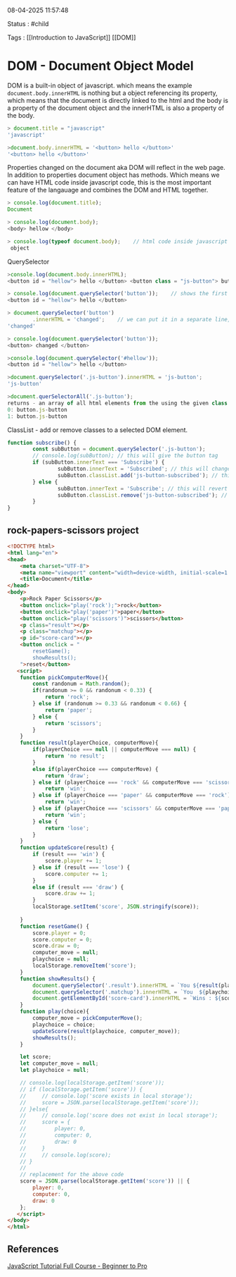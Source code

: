 08-04-2025 11:57:48

Status : #child

Tags : [[Introduction to JavaScript]] [[DOM]]

# DOM - Document Object Model 

DOM is a built-in object of javascript. which means the example `document.body.innerHTML` is nothing but a object referencing its property, which means that the document is directly linked to the html and the body is a property of the document object and the innerHTML is also a property of the body.

```javascript
> document.title = "javascript"
'javascript'

>document.body.innerHTML = '<button> hello </button>'
'<button> hello </button>'
```

Properties changed on the document aka DOM will reflect in the web page. In addition to properties document object has methods. Which means we can have HTML code inside javascript code, this is the most important feature of the langauage and combines the DOM and HTML together.

```javascript
> console.log(document.title);
Document

> console.log(document.body);
<body> hellow </body>

> console.log(typeof document.body);    // html code inside javascript is a object, so any other object this also has properties and methods eg: innerHTML
 object
```

QuerySelector

```javascript
>console.log(document.body.innerHTML);
<button id = "hellow"> hello </button> <button class = "js-button"> button2 </button>

> console.log(document.querySelector('button'));    // shows the first button
<button id = "hellow"> hello </button>     

> document.querySelector('button')
	 	.innerHTML = 'changed';    // we can put it in a separate line, make sure to indent.
'changed'

> console.log(document.querySelector('button'));
<button> changed </button>

>console.log(document.querySelector('#hellow'));
<button id = "hellow"> hello </button>  

>document.querySelector('.js-button').innerHTML = 'js-button';
'js-button'

>document.querSelectorAll('.js-button');
returns - an array of all html elements from the using the given class
0: button.js-button
1: button.js-button


```

ClassList - add or remove classes to a selected DOM element.

```javascript
function subscribe() {
		const subButton = document.querySelector('.js-button');
		// console.log(subButton); // this will give the button tag
		if (subButton.innerText === 'Subscribe') {
				subButton.innerText = 'Subscribed'; // this will change the text of the button when clicked
				subButton.classList.add('js-button-subscribed'); // this will add the class to the button when clicked
		} else {
				subButton.innerText = 'Subscribe'; // this will revert the text of the button when clicked again
				subButton.classList.remove('js-button-subscribed'); // this will remove the class from the button when clicked again
		}
}
```
## rock-papers-scissors project

```html
<!DOCTYPE html>
<html lang="en">
<head>
    <meta charset="UTF-8">
    <meta name="viewport" content="width=device-width, initial-scale=1.0">
    <title>Document</title>
</head>
<body>
    <p>Rock Paper Scissors</p>
    <button onclick="play('rock');">rock</button>
    <button onclick="play('paper')">paper</button>
    <button onclick="play('scissors')">scissors</button>
    <p class="result"></p>
    <p class="matchup"></p>
    <p id="score-card"></p>
    <button onclick = "
        resetGame();
        showResults();
    ">reset</button>
   <script>
    function pickComputerMove(){
        const randonum = Math.random();
        if(randonum >= 0 && randonum < 0.33) {
            return 'rock';
        } else if (randonum >= 0.33 && randonum < 0.66) {
            return 'paper';
        } else {
            return 'scissors';
        }
    }
    function result(playerChoice, computerMove){
        if(playerChoice === null || computerMove === null) {
            return 'no result';
        }
        else if(playerChoice === computerMove) {
            return 'draw';
        } else if (playerChoice === 'rock' && computerMove === 'scissors') {
            return 'win';
        } else if (playerChoice === 'paper' && computerMove === 'rock') {
            return 'win';
        } else if (playerChoice === 'scissors' && computerMove === 'paper') {
            return 'win';
        } else {
            return 'lose';
        }
    }
    function updateScore(result) {
        if (result === 'win') {
            score.player += 1;
        } else if (result === 'lose') {
            score.computer += 1;
        }
        else if (result === 'draw') {
            score.draw += 1;
        }
        localStorage.setItem('score', JSON.stringify(score));
         
    }
    function resetGame() {
        score.player = 0;
        score.computer = 0;
        score.draw = 0;
        computer_move = null;
        playchoice = null;
        localStorage.removeItem('score');
    }  
    function showResults() {
        document.querySelector('.result').innerHTML = `You ${result(playchoice, computer_move)}!`;
        document.querySelector('.matchup').innerHTML = `You  ${playchoice} - ${computer_move} Computer`;
        document.getElementById('score-card').innerHTML = `Wins : ${score.player} <br> Losses : ${score.computer} <br> Draws : ${score.draw}`
    }
    function play(choice){
        computer_move = pickComputerMove();
        playchoice = choice;
        updateScore(result(playchoice, computer_move));
        showResults();
    }

    let score;
    let computer_move = null;
    let playchoice = null;

    // console.log(localStorage.getItem('score'));
    // if (localStorage.getItem('score')) {
    //     // console.log('score exists in local storage');
    //     score = JSON.parse(localStorage.getItem('score'));
    // }else{
    //     // console.log('score does not exist in local storage');
    //     score = {
    //         player: 0,
    //         computer: 0,
    //         draw: 0
    //     }
    //     // console.log(score);
    // }
    //
    // replacement for the above code
    score = JSON.parse(localStorage.getItem('score')) || {
        player: 0,
        computer: 0,
        draw: 0
    };
   </script> 
</body>
</html>
```
## References

[JavaScript Tutorial Full Course - Beginner to Pro](https://youtu.be/EerdGm-ehJQ?si=YiniT8Ii1jJ32Jn6)

